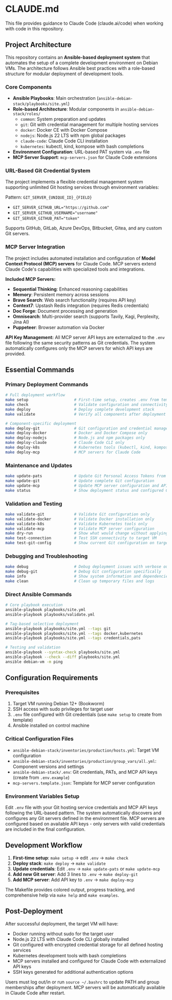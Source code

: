 # CLAUDE.md

This file provides guidance to Claude Code (claude.ai/code) when working with code in this repository.

## Project Architecture

This repository contains an **Ansible-based deployment system** that automates the setup of a complete development environment on Debian VMs. The architecture follows Ansible best practices with a role-based structure for modular deployment of development tools.

### Core Components

- **Ansible Playbooks**: Main orchestration (`ansible-debian-stack/playbooks/site.yml`)
- **Role-based Architecture**: Modular components in `ansible-debian-stack/roles/`
  - `common`: System preparation and updates
  - `git`: Git with credential management for multiple hosting services  
  - `docker`: Docker CE with Docker Compose
  - `nodejs`: Node.js 22 LTS with npm global packages
  - `claude-code`: Claude Code CLI installation
  - `kubernetes`: kubectl, kind, kompose with bash completions
- **Environment Configuration**: URL-based PAT system via `.env` file
- **MCP Server Support**: `mcp-servers.json` for Claude Code extensions

### URL-Based Git Credential System

The project implements a flexible credential management system supporting unlimited Git hosting services through environment variables:

Pattern: `GIT_SERVER_{UNIQUE_ID}_{FIELD}`
- `GIT_SERVER_GITHUB_URL="https://github.com"`
- `GIT_SERVER_GITHUB_USERNAME="username"`  
- `GIT_SERVER_GITHUB_PAT="token"`

Supports GitHub, GitLab, Azure DevOps, Bitbucket, Gitea, and any custom Git servers.

### MCP Server Integration

The project includes automated installation and configuration of **Model Context Protocol (MCP) servers** for Claude Code. MCP servers extend Claude Code's capabilities with specialized tools and integrations.

**Included MCP Servers:**
- **Sequential Thinking**: Enhanced reasoning capabilities
- **Memory**: Persistent memory across sessions
- **Brave Search**: Web search functionality (requires API key)
- **Context7**: Upstash Redis integration (requires Redis credentials)
- **Doc Forge**: Document processing and generation
- **Omnisearch**: Multi-provider search (supports Tavily, Kagi, Perplexity, Jina AI)
- **Puppeteer**: Browser automation via Docker

**API Key Management:** All MCP server API keys are externalized to the `.env` file following the same security patterns as Git credentials. The system automatically configures only the MCP servers for which API keys are provided.

## Essential Commands

### Primary Deployment Commands
```bash
# Full deployment workflow
make setup                    # First-time setup, creates .env from template
make check                    # Validate configuration and connectivity
make deploy                   # Deploy complete development stack
make validate                 # Verify all components after deployment

# Component-specific deployment
make deploy-git               # Git configuration and credential management only
make deploy-docker            # Docker and Docker Compose only
make deploy-nodejs            # Node.js and npm packages only
make deploy-claude            # Claude Code CLI only
make deploy-k8s               # Kubernetes tools (kubectl, kind, kompose) only
make deploy-mcp               # MCP servers for Claude Code
```

### Maintenance and Updates
```bash
make update-pats              # Update Git Personal Access Tokens from .env
make update-git               # Update complete Git configuration
make update-mcp               # Update MCP server configuration and API keys
make status                   # Show deployment status and configured Git servers
```

### Validation and Testing
```bash
make validate-git             # Validate Git configuration only
make validate-docker          # Validate Docker installation only
make validate-k8s             # Validate Kubernetes tools only
make validate-mcp             # Validate MCP server configuration
make dry-run                  # Show what would change without applying
make test-connection          # Test SSH connectivity to target VM
make test-git-config          # Show current Git configuration on target
```

### Debugging and Troubleshooting
```bash
make debug                    # Debug deployment issues with verbose output
make debug-git                # Debug Git configuration specifically
make info                     # Show system information and dependencies
make clean                    # Clean up temporary files and logs
```

### Direct Ansible Commands
```bash
# Core playbook execution
ansible-playbook playbooks/site.yml
ansible-playbook playbooks/validate.yml

# Tag-based selective deployment
ansible-playbook playbooks/site.yml --tags git
ansible-playbook playbooks/site.yml --tags docker,kubernetes
ansible-playbook playbooks/site.yml --tags credentials,pats

# Testing and validation
ansible-playbook --syntax-check playbooks/site.yml
ansible-playbook --check --diff playbooks/site.yml
ansible debian-vm -m ping
```

## Configuration Requirements

### Prerequisites
1. Target VM running Debian 12+ (Bookworm)
2. SSH access with sudo privileges for target user
3. `.env` file configured with Git credentials (use `make setup` to create from template)
4. Ansible installed on control machine

### Critical Configuration Files
- `ansible-debian-stack/inventories/production/hosts.yml`: Target VM configuration
- `ansible-debian-stack/inventories/production/group_vars/all.yml`: Component versions and settings
- `ansible-debian-stack/.env`: Git credentials, PATs, and MCP API keys (create from `.env.example`)
- `mcp-servers.template.json`: Template for MCP server configuration

### Environment Variables Setup
Edit `.env` file with your Git hosting service credentials and MCP API keys following the URL-based pattern. The system automatically discovers and configures any Git servers defined in the environment file. MCP servers are configured based on available API keys - only servers with valid credentials are included in the final configuration.

## Development Workflow

1. **First-time setup**: `make setup` → edit `.env` → `make check`
2. **Deploy stack**: `make deploy` → `make validate`
3. **Update credentials**: Edit `.env` → `make update-pats` or `make update-mcp`
4. **Add new Git server**: Add 3 lines to `.env` → `make deploy-git`
5. **Add MCP server**: Add API key to `.env` → `make deploy-mcp`

The Makefile provides colored output, progress tracking, and comprehensive help via `make help` and `make examples`.

## Post-Deployment

After successful deployment, the target VM will have:
- Docker running without sudo for the target user
- Node.js 22 LTS with Claude Code CLI globally installed
- Git configured with encrypted credential storage for all defined hosting services
- Kubernetes development tools with bash completions
- MCP servers installed and configured for Claude Code with externalized API keys
- SSH keys generated for additional authentication options

Users must log out/in or run `source ~/.bashrc` to update PATH and group memberships after deployment. MCP servers will be automatically available in Claude Code after restart.